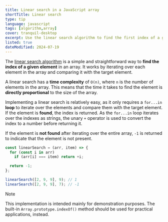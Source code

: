 ```yaml
---
title: Linear search in a JavaScript array
shortTitle: Linear search
type: tip
language: javascript
tags: [algorithm,array]
cover: tranquil-desktop
excerpt: Use the linear search algorithm to find the first index of a given element in an array.
listed: true
dateModified: 2024-07-19
---
```


The [linear search algorithm](https://en.wikipedia.org/wiki/Linear_search) is a simple and straightforward way to **find the index of a given element** in an array. It works by iterating over each element in the array and comparing it with the target element.

A linear search has a **time complexity** of `O(n)`, where `n` is the number of elements in the array. This means that the time it takes to find the element is **directly proportional** to the size of the array.

Implementing a linear search is relatively easy, as it only requires a `for...in` **loop** to iterate over the elements and compare them with the target element. If the element is **found**, the index is returned. As the `for...in` loop iterates over the indexes as strings, the unary `+` operator is used to convert the index to a number before returning it.

If the element is **not found** after iterating over the entire array, `-1` is returned to indicate that the element is not present.

```js
const linearSearch = (arr, item) => {
  for (const i in arr)
    if (arr[i] === item) return +i;

  return -1;
};

linearSearch([2, 9, 9], 9); // 1
linearSearch([2, 9, 9], 7); // -1
```

> [!NOTE]
>
> This implementation is intended mainly for demonstration purposes. The built-in `Array.prototype.indexOf()` method should be used for practical applications, instead.
